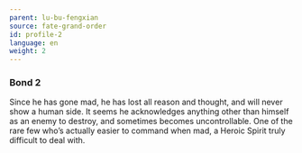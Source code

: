 ```yaml
---
parent: lu-bu-fengxian
source: fate-grand-order
id: profile-2
language: en
weight: 2
---
```


### Bond 2

Since he has gone mad, he has lost all reason and thought, and will never show a human side.
It seems he acknowledges anything other than himself as an enemy to destroy, and sometimes becomes uncontrollable.
One of the rare few who’s actually easier to command when mad, a Heroic Spirit truly difficult to deal with.
